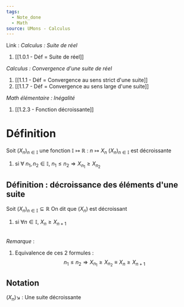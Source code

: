 ```yaml
---
tags:
  - Note_done
  - Math
source: UMons - Calculus
---
```


Link :
_Calculus : Suite de réel_
1. [[1.0.1 - Déf = Suite de réel]]

_Calculus : Convergence d'une suite de réel_
1. [[1.1.1 - Déf = Convergence au sens strict d'une suite]]
2. [[1.1.7 - Déf = Convergence au sens large d'une suite]]

_Math élémentaire : Inégalité_
1. [[1.2.3 - Fonction décroissante]]

# Définition
Soit $(X_n)_{n \in \mathbb{I}}$ une fonction $\mathbb{I} \longmapsto \mathbb{R}$ : $n \longmapsto X_n$
$(X_n)_{n \in \mathbb{I}}$ est décroissante 
1. si $\forall\ n_1,n_2 \in \mathbb{I},\ n_1\le n_2 \Rightarrow X_{n_1} \ge X_{n_2}$
## Définition : décroissance des éléments d'une suite
Soit $(X_n)_{n \in \mathbb{I}} \subseteq \mathbb{R}$ 
On dit que $(X_n)$ est décroissant 
1. si $\forall n \in \mathbb{I},\ X_n \ge X_{n+1}$

\
_Remarque_ :
1. Equivalence de ces 2 formules : $$n_1 \le n_2 \Rightarrow X_{n_1} \ge X_{n_2} \equiv X_n \ge X_{n+1}$$ 

## Notation
$(X_n) \searrow$ : Une suite décroissante